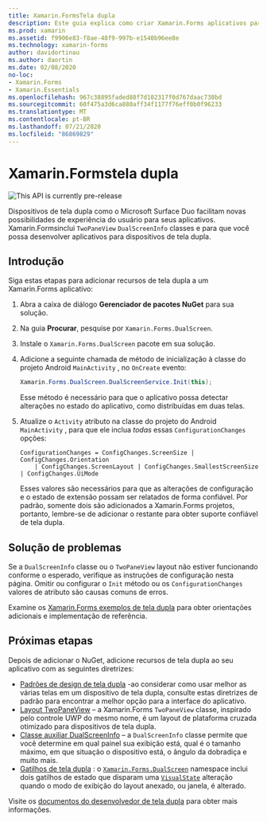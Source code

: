 ```yaml
---
title: Xamarin.FormsTela dupla
description: Este guia explica como criar Xamarin.Forms aplicativos para dispositivos de tela dupla.
ms.prod: xamarin
ms.assetid: f9906e83-f8ae-48f9-997b-e1540b96ee8e
ms.technology: xamarin-forms
author: davidortinau
ms.author: daortin
ms.date: 02/08/2020
no-loc:
- Xamarin.Forms
- Xamarin.Essentials
ms.openlocfilehash: 967c38895faded88f7d102317f0d767daac738bd
ms.sourcegitcommit: 60f475a3d6ca880aff34f1177f76eff0b0f96233
ms.translationtype: MT
ms.contentlocale: pt-BR
ms.lasthandoff: 07/21/2020
ms.locfileid: "86869829"
---
```

# <a name="xamarinforms-dual-screen"></a>Xamarin.Formstela dupla

![](~/media/shared/preview.png "This API is currently pre-release")

Dispositivos de tela dupla como o Microsoft Surface Duo facilitam novas possibilidades de experiência do usuário para seus aplicativos. Xamarin.Formsinclui `TwoPaneView` `DualScreenInfo` classes e para que você possa desenvolver aplicativos para dispositivos de tela dupla.

## <a name="get-started"></a>Introdução

Siga estas etapas para adicionar recursos de tela dupla a um Xamarin.Forms aplicativo:

1. Abra a caixa de diálogo **Gerenciador de pacotes NuGet** para sua solução.
2. Na guia **Procurar**, pesquise por `Xamarin.Forms.DualScreen`.
3. Instale o `Xamarin.Forms.DualScreen` pacote em sua solução.
4. Adicione a seguinte chamada de método de inicialização à classe do projeto Android `MainActivity` , no `OnCreate` evento:

    ```csharp
    Xamarin.Forms.DualScreen.DualScreenService.Init(this);
    ```

    Esse método é necessário para que o aplicativo possa detectar alterações no estado do aplicativo, como distribuídas em duas telas.

5. Atualize o `Activity` atributo na classe do projeto do Android `MainActivity` , para que ele inclua _todas_ essas `ConfigurationChanges` opções:

    ```@csharp
    ConfigurationChanges = ConfigChanges.ScreenSize | ConfigChanges.Orientation 
        | ConfigChanges.ScreenLayout | ConfigChanges.SmallestScreenSize | ConfigChanges.UiMode
    ```

    Esses valores são necessários para que as alterações de configuração e o estado de extensão possam ser relatados de forma confiável. Por padrão, somente dois são adicionados a Xamarin.Forms projetos, portanto, lembre-se de adicionar o restante para obter suporte confiável de tela dupla.

## <a name="troubleshooting"></a>Solução de problemas

Se a `DualScreenInfo` classe ou o `TwoPaneView` layout não estiver funcionando conforme o esperado, verifique as instruções de configuração nesta página. Omitir ou configurar o `Init` método ou os `ConfigurationChanges` valores de atributo são causas comuns de erros.

Examine os [ Xamarin.Forms exemplos de tela dupla](https://docs.microsoft.com/dual-screen/xamarin/samples) para obter orientações adicionais e implementação de referência.

## <a name="next-steps"></a>Próximas etapas

Depois de adicionar o NuGet, adicione recursos de tela dupla ao seu aplicativo com as seguintes diretrizes:

- [Padrões de design de tela dupla](design-patterns.md) -ao considerar como usar melhor as várias telas em um dispositivo de tela dupla, consulte estas diretrizes de padrão para encontrar a melhor opção para a interface do aplicativo.
- [Layout TwoPaneView](twopaneview.md) – a Xamarin.Forms `TwoPaneView` classe, inspirado pelo controle UWP do mesmo nome, é um layout de plataforma cruzada otimizado para dispositivos de tela dupla.
- [Classe auxiliar DualScreenInfo](dual-screen-info.md) – a `DualScreenInfo` classe permite que você determine em qual painel sua exibição está, qual é o tamanho máximo, em que situação o dispositivo está, o ângulo da dobradiça e muito mais.
- [Gatilhos de tela dupla](triggers.md) : o [`Xamarin.Forms.DualScreen`](xref:Xamarin.Forms.DualScreen) namespace inclui dois gatilhos de estado que disparam uma [`VisualState`](xref:Xamarin.Forms.VisualState) alteração quando o modo de exibição do layout anexado, ou janela, é alterado.

Visite os [documentos do desenvolvedor de tela dupla](https://docs.microsoft.com/dual-screen/) para obter mais informações.
